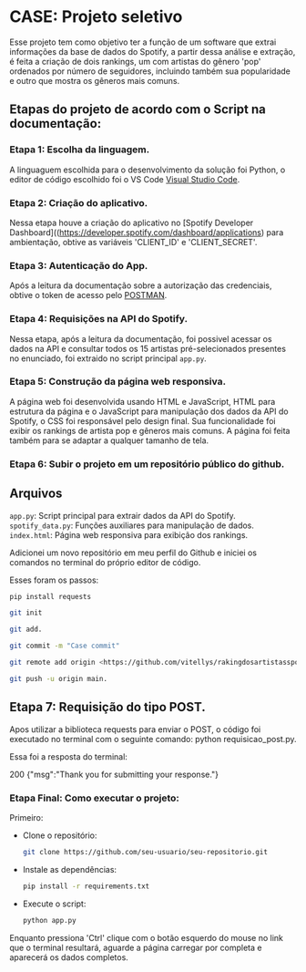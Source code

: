 # CASE: Projeto seletivo

Esse projeto tem como objetivo ter a função de um software que extrai informações da base
de dados do Spotify, a partir dessa análise e extração, é feita a criação de dois rankings, 
um com artistas do gênero 'pop' ordenados por número de seguidores, incluindo também sua 
popularidade e outro que mostra os gêneros mais comuns.

## Etapas do projeto de acordo com o Script na documentação:

### Etapa 1: Escolha da linguagem.

A linguaguem escolhida para o desenvolvimento da solução foi Python, o editor de 
código escolhido foi o VS Code [Visual Studio Code](https://code.visualstudio.com/).

### Etapa 2: Criação do aplicativo.

Nessa etapa houve a criação do aplicativo no [Spotify Developer Dashboard]((https://developer.spotify.com/dashboard/applications)
para ambientação, obtive as variáveis 'CLIENT_ID' e 'CLIENT_SECRET'.

### Etapa 3: Autenticação do App.

Após a leitura da documentação sobre a autorização das credenciais, obtive o token 
de acesso pelo [POSTMAN](https://www.postman.com/).

### Etapa 4: Requisições na API do Spotify.

Nessa etapa, após a leitura da documentação, foi possivel acessar os dados na API
e consultar todos os 15 artistas pré-selecionados presentes no enunciado, foi extraido
no script principal `app.py`. 

### Etapa 5: Construção da página web responsiva.

A página web foi desenvolvida usando HTML e JavaScript, HTML para estrutura da página
e o JavaScript para manipulação dos dados da API do Spotify, o CSS foi responsável
pelo design final. Sua funcionalidade foi exibir os rankings de artista pop e gêneros 
mais comuns. A página foi feita também para se adaptar a qualquer tamanho de tela.

### Etapa 6: Subir o projeto em um repositório público do github.

## Arquivos

`app.py`: Script principal para extrair dados da API do Spotify.
`spotify_data.py`: Funções auxiliares para manipulação de dados.
`index.html`: Página web responsiva para exibição dos rankings.


Adicionei um novo repositório em meu perfil do Github e iniciei os comandos
no terminal do próprio editor de código. 

Esses foram os passos:
```bash
pip install requests
```
```bash
git init
```
```bash
git add.
```
```bash
git commit -m "Case commit"
```
```bash
git remote add origin <https://github.com/vitellys/rakingdosartistasspotify>
```
```bash
git push -u origin main.
```

## Etapa 7: Requisição do tipo POST. 

Apos utilizar a biblioteca requests para enviar o POST, o código foi executado
no terminal com o seguinte comando: python requisicao_post.py.

Essa foi a resposta do terminal: 

200
{"msg":"Thank you for submitting your response."}

### Etapa Final: Como executar o projeto:

Primeiro:

- Clone o repositório:
  ```bash
  git clone https://github.com/seu-usuario/seu-repositorio.git
  ```
- Instale as dependências:
    ```bash
    pip install -r requirements.txt
    ```
- Execute o script:
    ```bash
    python app.py
    ```

Enquanto pressiona 'Ctrl' clique com o botão esquerdo do mouse no link que o terminal
resultará, aguarde a página carregar por completa e aparecerá os dados completos. 

